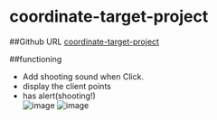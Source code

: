 # coordinate-target-project

##Github URL
[ coordinate-target-project](https://sangwonl22.github.io/coordinate-target-project/)

##functioning

- Add shooting sound when Click.
- display the client points
- has alert(shooting!) <br/>
  ![image](https://github.com/SangwonL22/coordinate-target-project/assets/139116831/18fc0958-046f-48bb-a081-570b7720be63)
  ![image](https://github.com/SangwonL22/coordinate-target-project/assets/139116831/ec1710b4-dd00-4b87-b722-4bb607deca14)
